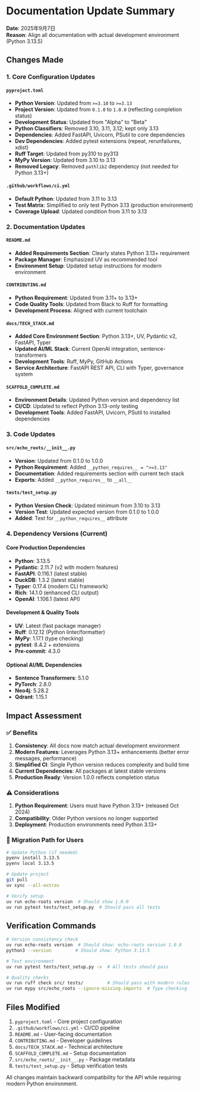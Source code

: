 # Documentation Update Summary

**Date**: 2025年9月7日  
**Reason**: Align all documentation with actual development environment (Python 3.13.5)

## Changes Made

### 1. Core Configuration Updates

#### `pyproject.toml`
- **Python Version**: Updated from `>=3.10` to `>=3.13`  
- **Project Version**: Updated from `0.1.0` to `1.0.0` (reflecting completion status)
- **Development Status**: Updated from "Alpha" to "Beta"
- **Python Classifiers**: Removed 3.10, 3.11, 3.12; kept only 3.13
- **Dependencies**: Added FastAPI, Uvicorn, PSutil to core dependencies
- **Dev Dependencies**: Added pytest extensions (repeat, rerunfailures, xdist)
- **Ruff Target**: Updated from py310 to py313
- **MyPy Version**: Updated from 3.10 to 3.13
- **Removed Legacy**: Removed `pathlib2` dependency (not needed for Python 3.13+)

#### `.github/workflows/ci.yml`
- **Default Python**: Updated from 3.11 to 3.13
- **Test Matrix**: Simplified to only test Python 3.13 (production environment)
- **Coverage Upload**: Updated condition from 3.11 to 3.13

### 2. Documentation Updates

#### `README.md`
- **Added Requirements Section**: Clearly states Python 3.13+ requirement
- **Package Manager**: Emphasized UV as recommended tool
- **Environment Setup**: Updated setup instructions for modern environment

#### `CONTRIBUTING.md`
- **Python Requirement**: Updated from 3.11+ to 3.13+
- **Code Quality Tools**: Updated from Black to Ruff for formatting
- **Development Process**: Aligned with current toolchain

#### `docs/TECH_STACK.md`
- **Added Core Environment Section**: Python 3.13+, UV, Pydantic v2, FastAPI, Typer
- **Updated AI/ML Stack**: Current OpenAI integration, sentence-transformers
- **Development Tools**: Ruff, MyPy, GitHub Actions
- **Service Architecture**: FastAPI REST API, CLI with Typer, governance system

#### `SCAFFOLD_COMPLETE.md`
- **Environment Details**: Updated Python version and dependency list
- **CI/CD**: Updated to reflect Python 3.13-only testing
- **Development Tools**: Added FastAPI, Uvicorn, PSutil to installed dependencies

### 3. Code Updates

#### `src/echo_roots/__init__.py`
- **Version**: Updated from 0.1.0 to 1.0.0
- **Python Requirement**: Added `__python_requires__ = ">=3.13"`
- **Documentation**: Added requirements section with current tech stack
- **Exports**: Added `__python_requires__` to `__all__`

#### `tests/test_setup.py`
- **Python Version Check**: Updated minimum from 3.10 to 3.13
- **Version Test**: Updated expected version from 0.1.0 to 1.0.0
- **Added**: Test for `__python_requires__` attribute

### 4. Dependency Versions (Current)

#### Core Production Dependencies
- **Python**: 3.13.5
- **Pydantic**: 2.11.7 (v2 with modern features)
- **FastAPI**: 0.116.1 (latest stable)
- **DuckDB**: 1.3.2 (latest stable) 
- **Typer**: 0.17.4 (modern CLI framework)
- **Rich**: 14.1.0 (enhanced CLI output)
- **OpenAI**: 1.106.1 (latest API)

#### Development & Quality Tools
- **UV**: Latest (fast package manager)
- **Ruff**: 0.12.12 (Python linter/formatter)
- **MyPy**: 1.17.1 (type checking)
- **pytest**: 8.4.2 + extensions
- **Pre-commit**: 4.3.0

#### Optional AI/ML Dependencies  
- **Sentence Transformers**: 5.1.0
- **PyTorch**: 2.8.0
- **Neo4j**: 5.28.2
- **Qdrant**: 1.15.1

## Impact Assessment

### ✅ Benefits
1. **Consistency**: All docs now match actual development environment
2. **Modern Features**: Leverages Python 3.13+ enhancements (better error messages, performance)
3. **Simplified CI**: Single Python version reduces complexity and build time
4. **Current Dependencies**: All packages at latest stable versions
5. **Production Ready**: Version 1.0.0 reflects completion status

### ⚠️ Considerations
1. **Python Requirement**: Users must have Python 3.13+ (released Oct 2024)
2. **Compatibility**: Older Python versions no longer supported
3. **Deployment**: Production environments need Python 3.13+

### 🔄 Migration Path for Users
```bash
# Update Python (if needed)
pyenv install 3.13.5
pyenv local 3.13.5

# Update project
git pull
uv sync --all-extras

# Verify setup
uv run echo-roots version  # Should show 1.0.0
uv run pytest tests/test_setup.py  # Should pass all tests
```

## Verification Commands

```bash
# Version consistency check
uv run echo-roots version  # Should show: echo-roots version 1.0.0
python3 --version         # Should show: Python 3.13.5

# Test environment
uv run pytest tests/test_setup.py -v  # All tests should pass

# Quality checks
uv run ruff check src/ tests/         # Should pass with modern rules
uv run mypy src/echo_roots --ignore-missing-imports  # Type checking
```

## Files Modified

1. `pyproject.toml` - Core project configuration
2. `.github/workflows/ci.yml` - CI/CD pipeline  
3. `README.md` - User-facing documentation
4. `CONTRIBUTING.md` - Developer guidelines
5. `docs/TECH_STACK.md` - Technical architecture
6. `SCAFFOLD_COMPLETE.md` - Setup documentation
7. `src/echo_roots/__init__.py` - Package metadata
8. `tests/test_setup.py` - Setup verification tests

All changes maintain backward compatibility for the API while requiring modern Python environment.
